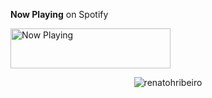 **Now Playing** on Spotify


<a href="https://nprenatoh.vercel.app/now-playing?open">
    <img src="https://nprenatoh.vercel.app/now-playing" width="256" height="64" alt="Now Playing">
</a>


<p align="center"> <img src="https://github-readme-stats.vercel.app/api?username=renatohribeiro&show_icons=true" alt="renatohribeiro" /> </p>
